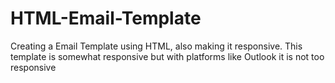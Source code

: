 # HTML-Email-Template
Creating a Email Template using HTML, also making it responsive.
This template is somewhat responsive but with platforms like Outlook it is not too responsive
